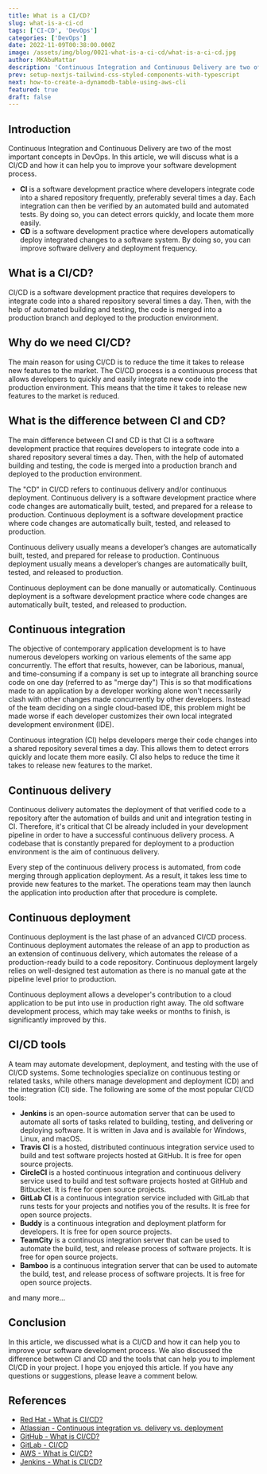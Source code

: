 ```yaml
---
title: What is a CI/CD?
slug: what-is-a-ci-cd
tags: ['CI-CD', 'DevOps']
categories: ['DevOps']
date: 2022-11-09T00:38:00.000Z
image: /assets/img/blog/0021-what-is-a-ci-cd/what-is-a-ci-cd.jpg
author: MKAbuMattar
description: 'Continuous Integration and Continuous Delivery are two of the most important concepts in DevOps. In this article, we will discuss what is a CI/CD and how it can help you to improve your software development process.'
prev: setup-nextjs-tailwind-css-styled-components-with-typescript
next: how-to-create-a-dynamodb-table-using-aws-cli
featured: true
draft: false
---
```


## Introduction

Continuous Integration and Continuous Delivery are two of the most important concepts in DevOps. In this article, we will discuss what is a CI/CD and how it can help you to improve your software development process.

- **CI** is a software development practice where developers integrate code into a shared repository frequently, preferably several times a day. Each integration can then be verified by an automated build and automated tests. By doing so, you can detect errors quickly, and locate them more easily.
- **CD** is a software development practice where developers automatically deploy integrated changes to a software system. By doing so, you can improve software delivery and deployment frequency.

## What is a CI/CD?

CI/CD is a software development practice that requires developers to integrate code into a shared repository several times a day. Then, with the help of automated building and testing, the code is merged into a production branch and deployed to the production environment.

## Why do we need CI/CD?

The main reason for using CI/CD is to reduce the time it takes to release new features to the market. The CI/CD process is a continuous process that allows developers to quickly and easily integrate new code into the production environment. This means that the time it takes to release new features to the market is reduced.

## What is the difference between CI and CD?

The main difference between CI and CD is that CI is a software development practice that requires developers to integrate code into a shared repository several times a day. Then, with the help of automated building and testing, the code is merged into a production branch and deployed to the production environment.

The "CD" in CI/CD refers to continuous delivery and/or continuous deployment. Continuous delivery is a software development practice where code changes are automatically built, tested, and prepared for a release to production. Continuous deployment is a software development practice where code changes are automatically built, tested, and released to production.

Continuous delivery usually means a developer’s changes are automatically built, tested, and prepared for release to production. Continuous deployment usually means a developer’s changes are automatically built, tested, and released to production.

Continuous deployment can be done manually or automatically. Continuous deployment is a software development practice where code changes are automatically built, tested, and released to production.

## Continuous integration

The objective of contemporary application development is to have numerous developers working on various elements of the same app concurrently. The effort that results, however, can be laborious, manual, and time-consuming if a company is set up to integrate all branching source code on one day (referred to as "merge day") This is so that modifications made to an application by a developer working alone won't necessarily clash with other changes made concurrently by other developers. Instead of the team deciding on a single cloud-based IDE, this problem might be made worse if each developer customizes their own local integrated development environment (IDE).

Continuous integration (CI) helps developers merge their code changes into a shared repository several times a day. This allows them to detect errors quickly and locate them more easily. CI also helps to reduce the time it takes to release new features to the market.

## Continuous delivery

Continuous delivery automates the deployment of that verified code to a repository after the automation of builds and unit and integration testing in CI. Therefore, it's critical that CI be already included in your development pipeline in order to have a successful continuous delivery process. A codebase that is constantly prepared for deployment to a production environment is the aim of continuous delivery.

Every step of the continuous delivery process is automated, from code merging through application deployment. As a result, it takes less time to provide new features to the market. The operations team may then launch the application into production after that procedure is complete.

## Continuous deployment

Continuous deployment is the last phase of an advanced CI/CD process. Continuous deployment automates the release of an app to production as an extension of continuous delivery, which automates the release of a production-ready build to a code repository. Continuous deployment largely relies on well-designed test automation as there is no manual gate at the pipeline level prior to production.

Continuous deployment allows a developer's contribution to a cloud application to be put into use in production right away. The old software development process, which may take weeks or months to finish, is significantly improved by this.

## CI/CD tools

A team may automate development, deployment, and testing with the use of CI/CD systems. Some technologies specialize on continuous testing or related tasks, while others manage development and deployment (CD) and the integration (CI) side. The following are some of the most popular CI/CD tools:

- **Jenkins** is an open-source automation server that can be used to automate all sorts of tasks related to building, testing, and delivering or deploying software. It is written in Java and is available for Windows, Linux, and macOS.
- **Travis CI** is a hosted, distributed continuous integration service used to build and test software projects hosted at GitHub. It is free for open source projects.
- **CircleCI** is a hosted continuous integration and continuous delivery service used to build and test software projects hosted at GitHub and Bitbucket. It is free for open source projects.
- **GitLab CI** is a continuous integration service included with GitLab that runs tests for your projects and notifies you of the results. It is free for open source projects.
- **Buddy** is a continuous integration and deployment platform for developers. It is free for open source projects.
- **TeamCity** is a continuous integration server that can be used to automate the build, test, and release process of software projects. It is free for open source projects.
- **Bamboo** is a continuous integration server that can be used to automate the build, test, and release process of software projects. It is free for open source projects.

and many more...

## Conclusion

In this article, we discussed what is a CI/CD and how it can help you to improve your software development process. We also discussed the difference between CI and CD and the tools that can help you to implement CI/CD in your project. I hope you enjoyed this article. If you have any questions or suggestions, please leave a comment below.

## References

- [Red Hat - What is CI/CD?](https://www.redhat.com/en/topics/devops/what-is-ci-cd)
- [Atlassian - Continuous integration vs. delivery vs. deployment](https://www.atlassian.com/continuous-delivery/principles/continuous-integration-vs-delivery-vs-deployment)
- [GitHub - What is CI/CD?](https://resources.github.com/ci-cd)
- [GitLab - CI/CD](https://about.gitlab.com/product/continuous-integration/)
- [AWS - What is CI/CD?](https://aws.amazon.com/devops/continuous-delivery/)
- [Jenkins - What is CI/CD?](https://www.jenkins.io/doc/book/pipeline/)
